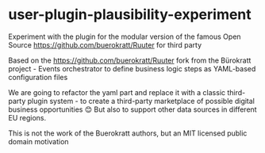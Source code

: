 # user-plugin-plausibility-experiment

Experiment with the plugin for the modular version of the famous Open Source https://github.com/buerokratt/Ruuter for third party

Based on the https://github.com/buerokratt/Ruuter fork from the Bürokratt project - Events orchestrator to define business logic steps as YAML-based configuration files

We are going to refactor the yaml part and replace it with a classic third-party plugin system - to create a third-party marketplace of possible digital business opportunities 😊 But also to support other data sources in different EU regions.

This is not the work of the Buerokratt authors, but an MIT licensed public domain motivation
